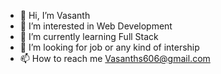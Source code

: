 - 👋 Hi, I’m Vasanth
- 👀 I’m interested in Web Development
- 🌱 I’m currently learning Full Stack 
- 💞️ I’m looking for job or any kind of intership
- 📫 How to reach me Vasanths606@gmail.com

<!---
Vasanth18777/Vasanth18777 is a ✨ special ✨ repository because its `README.md` (this file) appears on your GitHub profile.
You can click the Preview link to take a look at your changes.
--->
